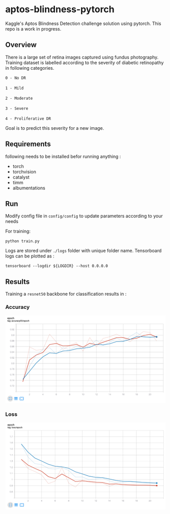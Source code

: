 # aptos-blindness-pytorch
Kaggle's Aptos Blindness Detection challenge solution using pytorch. This repo is a work in progress. 

## Overview

There is a large set of retina images captured using fundus photography. Training dataset is labelled according to the severity of diabetic retinopathy in following categories.  

```
0 - No DR

1 - Mild

2 - Moderate

3 - Severe

4 - Proliferative DR
```

Goal is to predict this severity for a new image. 

## Requirements 
following needs to be installed befor running anything :
- torch
- torchvision 
- catalyst
- timm
- albumentations

## Run 

Modify config file in `config/config` to update parameters according to your needs

For training:
```shell
python train.py
```

Logs are stored under `./logs` folder with unique folder name. Tensorboard logs can be plotted as : 
```shell
tensorboard --logdir ${LOGDIR} --host 0.0.0.0
```

## Results

Training a `resnet50` backbone for classification results in :

### Accuracy 



![](./imgs/accuracy.png)

### Loss 

![](./imgs/loss.png)
